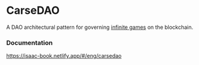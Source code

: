 # CarseDAO
A DAO architectural pattern for governing [infinite games](https://en.wikipedia.org/wiki/Finite_and_Infinite_Games) on the blockchain.

### Documentation
https://isaac-book.netlify.app/#/eng/carsedao
